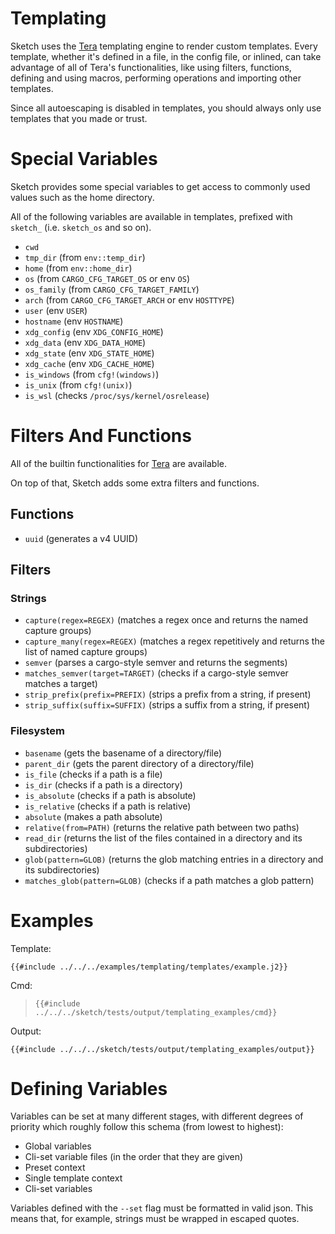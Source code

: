 # Templating

Sketch uses the [Tera](https://keats.github.io/tera/docs/) templating engine to render custom templates. Every template, whether it's defined in a file, in the config file, or inlined, can take advantage of all of Tera's functionalities, like using filters, functions, defining and using macros, performing operations and importing other templates.

<div class="warning">
Since all autoescaping is disabled in templates, you should always only use templates that you made or trust.
</div>

# Special Variables

Sketch provides some special variables to get access to commonly used values such as the home directory. 

All of the following variables are available in templates, prefixed with `sketch_` (i.e. `sketch_os` and so on).

- `cwd`
- `tmp_dir` (from `env::temp_dir`)
- `home` (from `env::home_dir`)
- `os` (from `CARGO_CFG_TARGET_OS` or env `OS`)
- `os_family` (from `CARGO_CFG_TARGET_FAMILY`)
- `arch` (from `CARGO_CFG_TARGET_ARCH` or env `HOSTTYPE`)
- `user` (env `USER`)
- `hostname` (env `HOSTNAME`)
- `xdg_config` (env `XDG_CONFIG_HOME`)
- `xdg_data` (env `XDG_DATA_HOME`)
- `xdg_state` (env `XDG_STATE_HOME`)
- `xdg_cache` (env `XDG_CACHE_HOME`)
- `is_windows` (from `cfg!(windows)`)
- `is_unix` (from `cfg!(unix)`)
- `is_wsl` (checks `/proc/sys/kernel/osrelease`)

# Filters And Functions

All of the builtin functionalities for [Tera](https://keats.github.io/tera/docs/) are available. 

On top of that, Sketch adds some extra filters and functions.

## Functions

- `uuid` (generates a v4 UUID)

## Filters

### Strings

- `capture(regex=REGEX)` (matches a regex once and returns the named capture groups)
- `capture_many(regex=REGEX)` (matches a regex repetitively and returns the list of named capture groups)
- `semver` (parses a cargo-style semver and returns the segments)
- `matches_semver(target=TARGET)` (checks if a cargo-style semver matches a target)
- `strip_prefix(prefix=PREFIX)` (strips a prefix from a string, if present)
- `strip_suffix(suffix=SUFFIX)` (strips a suffix from a string, if present)

### Filesystem

- `basename` (gets the basename of a directory/file)
- `parent_dir` (gets the parent directory of a directory/file)
- `is_file` (checks if a path is a file)
- `is_dir` (checks if a path is a directory)
- `is_absolute` (checks if a path is absolute)
- `is_relative` (checks if a path is relative)
- `absolute` (makes a path absolute)
- `relative(from=PATH)` (returns the relative path between two paths)
- `read_dir` (returns the list of the files contained in a directory and its subdirectories)
- `glob(pattern=GLOB)` (returns the glob matching entries in a directory and its subdirectories)
- `matches_glob(pattern=GLOB)` (checks if a path matches a glob pattern)

# Examples

Template:

```jinja
{{#include ../../../examples/templating/templates/example.j2}}
```

Cmd:

>`{{#include ../../../sketch/tests/output/templating_examples/cmd}}`

Output:

```
{{#include ../../../sketch/tests/output/templating_examples/output}}
```

# Defining Variables

Variables can be set at many different stages, with different degrees of priority which roughly follow this schema (from lowest to highest):

- Global variables
- Cli-set variable files (in the order that they are given)
- Preset context
- Single template context
- Cli-set variables

<div class="warning">
Variables defined with the <code>--set</code> flag must be formatted in valid json. This means that, for example, strings must be wrapped in escaped quotes.
</div>
